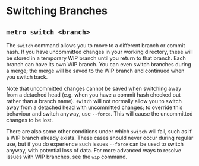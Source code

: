 # Switching Branches

## `metro switch <branch>`

The `switch` command allows you to move to a different branch or commit hash.
If you have uncommitted changes in your working directory, these will be stored
in a temporary WIP branch until you return to that branch. Each branch can have
its own WIP branch. You can even switch branches during a merge; the merge will
be saved to the WIP branch and continued when you switch back.

Note that uncommitted changes cannot be saved when switching away from a detached
head (e.g. when you have a commit hash checked out rather than a branch name).
`switch` will not normally allow you to switch away from a detached head with
uncommitted changes; to override this behaviour and switch anyway, use `--force`.
This will cause the uncommitted changes to be lost.

There are also some other conditions under which `switch` will fail, such as
if a WIP branch already exists. These cases should never occur during regular use,
but if you do experience such issues `--force` can be used to switch anyway,
with potential loss of data. For more advanced ways to resolve issues with WIP
branches, see the `wip` command.
